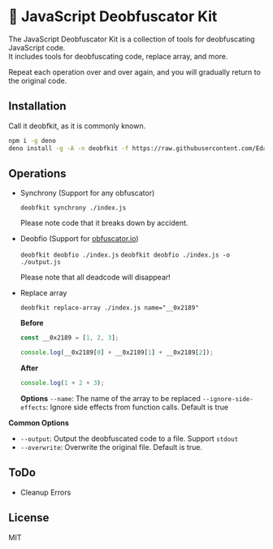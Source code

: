 # 🔧 JavaScript Deobfuscator Kit

The JavaScript Deobfuscator Kit is a collection of tools for deobfuscating
JavaScript code.\
It includes tools for deobfuscating code, replace array, and more.

Repeat each operation over and over again, and you will gradually return to the
original code.

## Installation

Call it deobfkit, as it is commonly known.

```bash
npm i -g deno
deno install -g -A -n deobfkit -f https://raw.githubusercontent.com/EdamAme-x/deobfuscator-kit/refs/heads/main/main.ts
```

## Operations

- Synchrony (Support for any obfuscator)

  `deobfkit synchrony ./index.js`

  Please note code that it breaks down by accident.
- Deobfio (Support for [obfuscator.io](https://obfuscator.io))

  `deobfkit deobfio ./index.js`
  `deobfkit deobfio ./index.js -o ./output.js`

  Please note that all deadcode will disappear!
- Replace array

  `deobfkit replace-array ./index.js name="__0x2189"`

  **Before**
  ```js
  const __0x2189 = [1, 2, 3];

  console.log(__0x2189[0] + __0x2189[1] + __0x2189[2]);
  ```

  **After**
  ```js
  console.log(1 + 2 + 3);
  ```

  **Options** `--name`: The name of the array to be replaced
  `--ignore-side-effects`: Ignore side effects from function calls. Default is
  true

**Common Options**

- `--output`: Output the deobfuscated code to a file. Support `stdout`
- `--overwrite`: Overwrite the original file. Default is true.

## ToDo

- Cleanup Errors

## License

MIT
